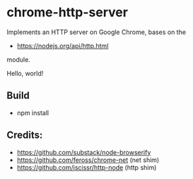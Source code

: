 chrome-http-server
===

Implements an HTTP server on Google Chrome, bases on the

* https://nodejs.org/api/http.html

module.

Hello, world!


Build
---
* npm install


Credits:
---

* https://github.com/substack/node-browserify
* https://github.com/feross/chrome-net (net shim)
* https://github.com/jscissr/http-node (http shim)
